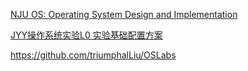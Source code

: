 [NJU OS: Operating System Design and Implementation](https://csdiy.wiki/%E6%93%8D%E4%BD%9C%E7%B3%BB%E7%BB%9F/NJUOS/)


[JYY操作系统实验L0 实验基础配置方案](https://zhuanlan.zhihu.com/p/499141891)

https://github.com/triumphalLiu/OSLabs